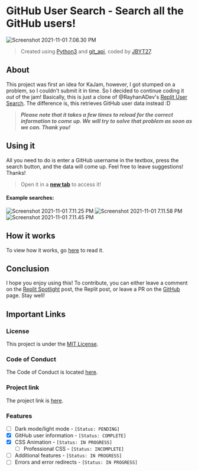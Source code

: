 # GitHub User Search - Search all the GitHub users!
![Screenshot 2021-11-01 7.08.30 PM](https://storage.googleapis.com/replit/images/1635808343260_218127d12259750127b69e029f4ef134.png)
> Created using [Python3](https://python.org) and [git_api](https://pypi.org/project/git-api/), coded by [JBYT27](https://github.com/JBYT27).


## About
This project was first an idea for KaJam, however, I got stumped on a problem, so I couldn't submit it in time. So I decided to continue coding it *out* of the jam! Basically, this is just a clone of @RayhanADev's [Replit User Search](https://replit-user-search-v3.rayhanadev.repl.co/). The difference is, this retrieves GitHub user data instead :D

> _**Please note that it takes a few times to reload for the correct information to come up. We will try to solve that problem as soon as we can. Thank you!**_

## Using it
All you need to do is enter a GitHub username in the textbox, press the search button, and the data will come up. Feel free to leave suggestions! Thanks!

> Open it in a [**new tab**](https://github-user-search.jbloves27.repl.co/) to access it!


#### Example searches:
![Screenshot 2021-11-01 7.11.25 PM](https://storage.googleapis.com/replit/images/1635808373917_48aa5aeaaf748e4a269777d0eb242fd5.png)
![Screenshot 2021-11-01 7.11.58 PM](https://storage.googleapis.com/replit/images/1635808505966_66a62e5f20f665184b401ee63c78c442.png)
![Screenshot 2021-11-01 7.11.45 PM](https://storage.googleapis.com/replit/images/1635808479099_af5028d2012d28c3dd0b09f190464070.png)


## How it works
To view how it works, go [here](https://github.com/JBYT27/GitHub-User-Search/blob/main/howitworks.md) to read it.

## Conclusion
I hope you enjoy using this! To contribute, you can either leave a comment on the [Replit Spotlight](https://replit.com/@JBloves27/GitHub-User-Search?v=1) post, the Replit post, or leave a PR on the [GitHub](https://github.com/JBYT27/GitHub-User-Search) page. Stay well!

## Important Links
### License
This project is under the [MIT License](https://github.com/JBYT27/GitHub-User-Search/blob/main/.github/LICENSE).

### Code of Conduct
The Code of Conduct is located [here](https://github.com/JBYT27/GitHub-User-Search/blob/main/.github/CODE_OF_CONDUCT.md).

### Project link
The project link is [here](https://GitHub-User-Search.jbloves27.repl.co). 

### Features
- [ ] Dark mode/light mode - `[Status: PENDING]`
- [x] GitHub user information - `[Status: COMPLETE]`
- [x] CSS Animation - `[Status: IN PROGRESS]`
  - [ ] Professional CSS - `[Status: INCOMPLETE]`
- [ ] Additional features - `[Status: IN PROGRESS]`
- [ ] Errors and error redirects - `[Status: IN PROGRESS]`